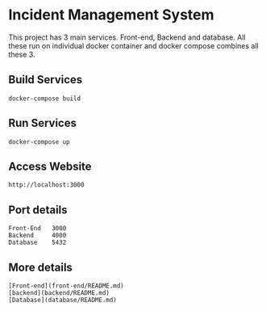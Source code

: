 # Incident Management System

This project has 3 main services. Front-end, Backend and database. All these run on individual docker container and docker compose combines all these 3.

## Build Services
    docker-compose build

## Run Services
    docker-compose up

## Access Website
    http://localhost:3000

## Port details
    Front-End   3000
    Backend     4000
    Database    5432


## More details
    [Front-end](front-end/README.md)
    [backend](backend/README.md)
    [Database](database/README.md)
